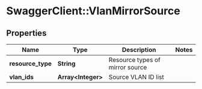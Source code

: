 # SwaggerClient::VlanMirrorSource

## Properties
Name | Type | Description | Notes
------------ | ------------- | ------------- | -------------
**resource_type** | **String** | Resource types of mirror source | 
**vlan_ids** | **Array&lt;Integer&gt;** | Source VLAN ID list | 



